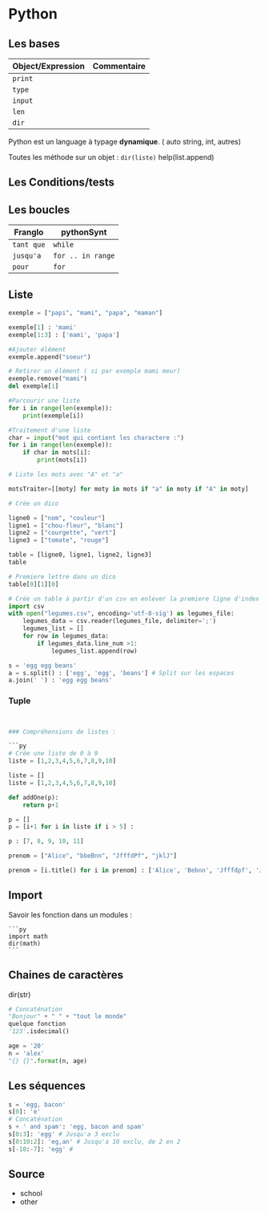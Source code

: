 # Python

## Les bases

| Object/Expression | Commentaire |
| ----------------- | ----------- |
| `print`           |
| `type`            |
| `input`           |
| `len`             |	
| `dir`             |


Python est un language à typage **dynamique**. ( auto string, int, autres)

Toutes les méthode sur un objet : `dir(liste)`
help(list.append)

## Les Conditions/tests


## Les boucles

| Franglo    | pythonSynt        |
| ---------- | ----------------- |
| `tant que` | `while`           |
| `jusqu'a`  | `for .. in range` |
| `pour`     | `for`             |


## Liste


```py
exemple = ["papi", "mami", "papa", "maman"]

exemple[1] : 'mami'
exemple[1:3] : ['mami', 'papa']

#Ajouter élément
exemple.append("soeur")

# Retirer un élément ( si par exemple mami meur)
exemple.remove("mami")
del exemple[1]

#Parcourir une liste
for i in range(len(exemple)):
    print(exemple[i])

#Traitement d'une liste
char = input("mot qui contient les charactere :")
for i in range(len(exemple)):
    if char in mots[i]:
        print(mots[i])

# Liste les mots avec "A" et "a"

motsTraiter=[[moty] for moty in mots if "a" in moty if "A" in moty]

# Crée un dico

ligne0 = ["nom", "couleur"]
ligne1 = ["chou-fleur", "blanc"]
ligne2 = ["courgette", "vert"]
ligne3 = ["tomate", "rouge"]

table = [ligne0, ligne1, ligne2, ligne3]
table

# Premiere lettre dans un dico
table[0][1][0]

# Crée un table à partir d'un csv en enlever la premiere ligne d'index 
import csv
with open("legumes.csv", encoding='utf-8-sig') as legumes_file:
    legumes_data = csv.reader(legumes_file, delimiter=';')
    legumes_list = []
    for row in legumes_data:
        if legumes_data.line_num >1:
            legumes_list.append(row)

s = 'egg egg beans'
a = s.split() : ['egg', 'egg', 'beans'] # Split sur les espaces
a.join(' ') : 'egg egg beans'

```

### Tuple

```py


### Compréhensions de listes :

```py
# Crée une liste de 0 à 9
liste = [1,2,3,4,5,6,7,8,9,10]

liste = []
liste = [1,2,3,4,5,6,7,8,9,10]

def addOne(p):
    return p+1

p = []
p = [i+1 for i in liste if i > 5] :

p : [7, 8, 9, 10, 11]

prenom = ["Alice", "bbeBnn", "JfffdPf", "jklJ"]

prenom = [i.title() for i in prenom] : ['Alice', 'Bebnn', 'Jfffdpf', 'Jklj']
```

## Import

Savoir les fonction dans un modules :
    
    ```py
    import math
    dir(math)
    ```

## Chaines de caractères

dir(str)

```py
# Concaténation
"Bonjour" + " " + "tout le monde"
quelque fonction
'123'.isdecimal()

age = '20'
n = 'alex'
"{} {}".format(n, age)
```
## Les séquences


```py
s = 'egg, bacon'
s[0]: 'e'
# Concaténation
s + ' and spam': 'egg, bacon and spam'
s[0:3]: 'egg' # Jusqu'a 3 exclu
s[0:10:2]: 'eg,an' # Jusqu'a 10 exclu, de 2 en 2
s[-10:-7]: 'egg' # 
```






## Source

- school
- other 

